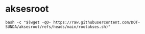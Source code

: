 # aksesroot

```
bash -c "$(wget -qO- https://raw.githubusercontent.com/DOT-SUNDA/aksesroot/refs/heads/main/rootakses.sh)"
```
